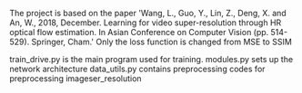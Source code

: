 The project is based on the paper 
'Wang, L., Guo, Y., Lin, Z., Deng, X. and An, W., 2018, December. Learning for video super-resolution through HR optical flow estimation. 
In Asian Conference on Computer Vision (pp. 514-529). Springer, Cham.' Only the loss function is changed from MSE to SSIM

train_drive.py is the main program used for training.
modules.py sets up the network architecture
data_utils.py contains preprocessing codes for preprocessing imageser_resolution
